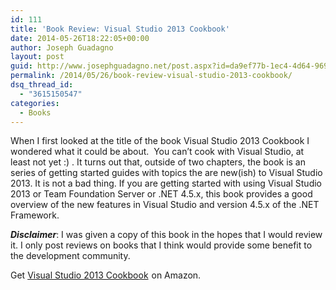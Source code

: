 ```yaml
---
id: 111
title: 'Book Review: Visual Studio 2013 Cookbook'
date: 2014-05-26T18:22:05+00:00
author: Joseph Guadagno
layout: post
guid: http://www.josephguadagno.net/post.aspx?id=da9ef77b-1ec4-4d64-969b-0a35d683c9bb
permalink: /2014/05/26/book-review-visual-studio-2013-cookbook/
dsq_thread_id:
  - "3615150547"
categories:
  - Books
---
```

<p>When I first looked at the title of the book Visual Studio 2013 Cookbook I wondered what it could be about.&#160; You can’t cook with Visual Studio, at least not yet :) . It turns out that, outside of two chapters, the book is an series of getting started guides with topics the are new(ish) to Visual Studio 2013. It is not a bad thing. If you are getting started with using Visual Studio 2013 or Team Foundation Server or .NET 4.5.x, this book provides a good overview of the new features in Visual Studio and version 4.5.x of the .NET Framework.</p>  <p><i><b>Disclaimer</b></i>: I was given a copy of this book in the hopes that I would review it. I only post reviews on books that I think would provide some benefit to the development community.</p>  <p>Get <a href="http://www.amazon.com/gp/product/1782171967/ref=as_li_tl?ie=UTF8&amp;camp=1789&amp;creative=390957&amp;creativeASIN=1782171967&amp;linkCode=as2&amp;tag=beyondthebasic0e&amp;linkId=E366A2OH33HLPZLY">Visual Studio 2013 Cookbook</a><img style="border-top-style: none !important; border-bottom-style: none !important; border-right-style: none !important; margin: 0px; border-left-style: none !important" border="0" alt="" src="http://ir-na.amazon-adsystem.com/e/ir?t=beyondthebasic0e&amp;l=as2&amp;o=1&amp;a=1782171967" width="1" height="1" /> on Amazon. </p>